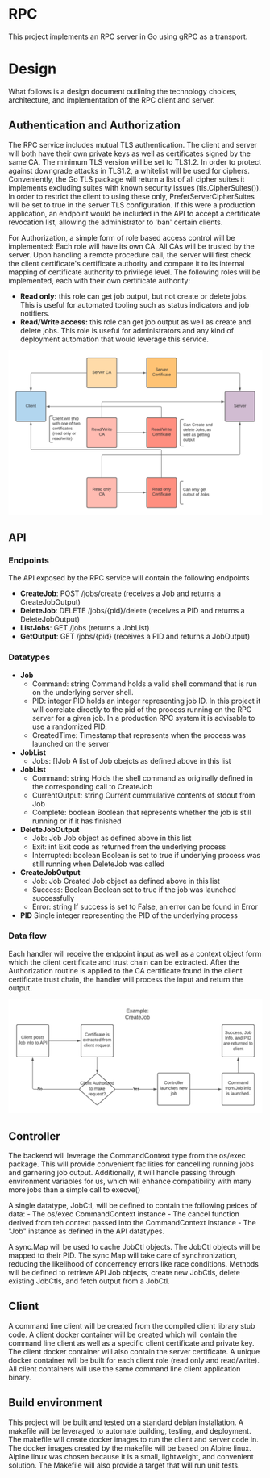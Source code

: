 # RPC
This project implements an RPC server in Go using gRPC as a transport.

# Design
What follows is a design document outlining the technology choices, architecture, and implementation of the RPC client and server. 

## Authentication and Authorization
The RPC service includes mutual TLS authentication. The client and server will both have their own private keys as well as certificates signed by the same CA. The minimum TLS version will be set to TLS1.2. In order to protect against downgrade attacks in TLS1.2, a whitelist will be used for ciphers. Conveniently, the Go TLS package will return a list of all cipher suites it implements excluding suites with known security issues (tls.CipherSuites()). In order to restrict the client to using these only, PreferServerCipherSuites will be set to true in the server TLS configuration. If this were a production application, an endpoint would be included in the API to accept a certificate revocation list, allowing the administrator to 'ban' certain clients. 

For Authorization, a simple form of role based access control will be implemented: Each role will have its own CA. All CAs will be trusted by the server. Upon handling a remote procedure call, the server will first check the client certificate's certificate authority and compare it to its internal mapping of certificate authority to privilege level. The following roles will be implemented, each with their own certificate authority:
- **Read only:** this role can get job output, but not create or delete jobs. This is useful for automated tooling such as status indicators and job notifiers.
- **Read/Write access:** this role can get job output as well as create and delete jobs. This role is useful for administrators and any kind of deployment automation that would leverage this service.

![visual representation of the multiple client CA model](https://github.com/pupper68k/rpc/blob/master/doc/client_cas.png)

## API
### Endpoints
The API exposed by the RPC service will contain the following endpoints
- **CreateJob**: POST /jobs/create
(receives a Job and returns a CreateJobOutput)
- **DeleteJob**: DELETE /jobs/{pid}/delete
(receives a PID and returns a DeleteJobOutput)
- **ListJobs**: GET /jobs
(returns a JobList)
- **GetOutput**: GET /jobs/{pid}
(receives a PID and returns a JobOutput)

### Datatypes
- **Job**
    - Command: string
    Command holds a valid shell command that is run on the underlying server shell.
    - PID: integer
    PID holds an integer representing job ID. In this project it will correlate directly to the pid of the process running on the RPC server for a given job. In a production RPC system it is advisable to use a randomized PID.
    - CreatedTime:
    Timestamp that represents when the process was launched on the server
- **JobList**
    - Jobs: []Job
    A list of Job obejcts as defined above in this list
- **JobList**
    - Command: string
    Holds the shell command as originally defined in the corresponding call to CreateJob
    - CurrentOutput: string
    Current cummulative contents of stdout from Job
    - Complete: boolean
    Boolean that represents whether the job is still running or if it has finished
- **DeleteJobOutput**
    - Job: Job
    Job object as defined above in this list
    - Exit: int
    Exit code as returned from the underlying process
    - Interrupted: boolean
    Boolean is set to true if underlying process was still running when DeleteJob was called
- **CreateJobOutput**
    - Job: Job
    Created Job object as defined above in this list
    - Success: Boolean
    Boolean set to true if the job was launched successfully
    - Error: string
    If success is set to False, an error can be found in Error
- **PID**
    Single integer representing the PID of the underlying process

### Data flow
Each handler will receive the endpoint input as well as a context object form which the client certificate and trust chain can be extracted. After the Authorization routine is applied to the CA certificate found in the client certificate trust chain, the handler will process the input and return the output.

![flowchart for CreateJob API call](https://github.com/pupper68k/rpc/blob/master/doc/data_flow.png)

## Controller
The backend will leverage the CommandContext type from the os/exec package. This will provide convenient facilities for cancelling running jobs and garnering job output. Additionally, it will handle passing through environment variables for us, which will enhance compatibility with many more jobs than a simple call to execve()

A single datatype, JobCtl, will be defined to contain the following peices of data:
    - The os/exec CommandContext instance
    - The cancel function derived from teh context passed into the CommandContext instance
    - The "Job" instance as defined in the API datatypes.
    
A sync.Map will be used to cache JobCtl objects. The JobCtl objects will be mapped to their PID. The sync.Map will take care of synchronization, reducing the likelihood of concerrency errors like race conditions. Methods will be defined to retrieve API Job objects, create new JobCtls, delete existing JobCtls, and fetch output from a JobCtl.

## Client
A command line client will be created from the compiled client library stub code.
A client docker container will be created which will contain the command line client as well as a specific client certificate and private key. The client docker container will also contain the server certificate. A unique docker container will be built for each client role (read only and read/write). All client containers will use the same command line client application binary.

## Build environment
This project will be built and tested on a standard debian installation. A makefile will be leveraged to automate building, testing, and deployment. The makefile will create docker images to run the client and server code in. The docker images created by the makefile will be based on Alpine linux. Alpine linux was chosen because it is a small, lightweight, and convenient solution. The Makefile will also provide a target that will run unit tests. 

